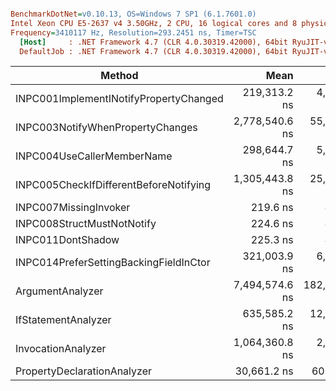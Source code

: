 ``` ini

BenchmarkDotNet=v0.10.13, OS=Windows 7 SP1 (6.1.7601.0)
Intel Xeon CPU E5-2637 v4 3.50GHz, 2 CPU, 16 logical cores and 8 physical cores
Frequency=3410117 Hz, Resolution=293.2451 ns, Timer=TSC
  [Host]     : .NET Framework 4.7 (CLR 4.0.30319.42000), 64bit RyuJIT-v4.7.2558.0
  DefaultJob : .NET Framework 4.7 (CLR 4.0.30319.42000), 64bit RyuJIT-v4.7.2558.0


```
|                                 Method |           Mean |          Error |         StdDev |   Gen 0 |  Gen 1 | Allocated |
|--------------------------------------- |---------------:|---------------:|---------------:|--------:|-------:|----------:|
| INPC001ImplementINotifyPropertyChanged |   219,313.2 ns |   4,361.063 ns |   9,754.142 ns |  3.4180 |      - |   21978 B |
|       INPC003NotifyWhenPropertyChanges | 2,778,540.6 ns |  55,431.387 ns | 114,475.426 ns |       - |      - |   29874 B |
|             INPC004UseCallerMemberName |   298,644.7 ns |   5,781.347 ns |   6,657.807 ns |       - |      - |     540 B |
| INPC005CheckIfDifferentBeforeNotifying | 1,305,443.8 ns |  25,077.323 ns |  27,873.375 ns |       - |      - |     448 B |
|                  INPC007MissingInvoker |       219.6 ns |       4.383 ns |       8.954 ns |  0.0699 |      - |     440 B |
|             INPC008StructMustNotNotify |       224.6 ns |       4.517 ns |      10.558 ns |  0.0699 |      - |     440 B |
|                      INPC011DontShadow |       225.3 ns |       4.481 ns |       6.976 ns |  0.0699 |      - |     440 B |
| INPC014PreferSettingBackingFieldInCtor |   321,003.9 ns |   6,392.042 ns |  10,138.455 ns |       - |      - |     444 B |
|                       ArgumentAnalyzer | 7,494,574.6 ns | 182,653.385 ns | 535,690.760 ns | 46.8750 |      - |  342838 B |
|                    IfStatementAnalyzer |   635,585.2 ns |  12,652.447 ns |  31,508.983 ns |       - |      - |     448 B |
|                     InvocationAnalyzer | 1,064,360.8 ns |   2,211.127 ns |   1,846.391 ns |       - |      - |    1248 B |
|            PropertyDeclarationAnalyzer |    30,661.2 ns |     601.887 ns |     533.557 ns |  0.7935 | 0.0610 |    5203 B |
